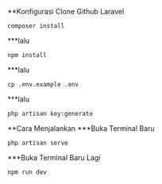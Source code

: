 **Konfigurasi Clone Github Laravel

    composer install
***lalu

    npm install
***lalu

    cp .env.example .env

***lalu

    php artisan key:generate


**Cara Menjalankan
***Buka Terminal Baru

    php artisan serve
***Buka Terminal Baru Lagi

    npm run dev
